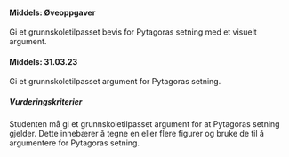 
#### Middels:  Øveoppgaver

Gi et grunnskoletilpasset bevis for Pytagoras setning med et visuelt argument.


#### Middels:  31.03.23

Gi et grunnskoletilpasset argument for Pytagoras setning.

##### Vurderingskriterier

Studenten må gi et grunnskoletilpasset argument for at Pytagoras setning gjelder. Dette innebærer å tegne en eller flere figurer og bruke de til å argumentere for Pytagoras setning.

